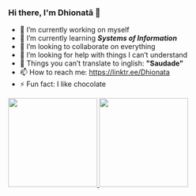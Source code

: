 ### Hi there, I'm Dhionatã 🍃


- 🔭 I’m currently working on myself
- 🌱 I’m currently learning _**Systems of Information**_
- 👯 I’m looking to collaborate on everything
- 🤔 I’m looking for help with things I can’t understand
- 💬 Things you can’t translate to inglish: **"Saudade"**
- 📫 How to reach me: https://linktr.ee/Dhionata
- ⚡ Fun fact: I like chocolate

<div align="left">
  <a href="https://github.com/Dhionata">
  <img height="180em" src="https://github-readme-stats.vercel.app/api?username=Dhionata&show_icons=true&theme=dracula&include_all_commits=true&count_private=true"/>
  <img height="180em" src="https://github-readme-stats.vercel.app/api/top-langs/?username=Dhionata&layout=compact&langs_count=7&theme=dracula"/>
</div>
